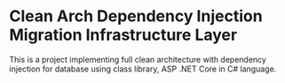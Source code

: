 # Clean Arch Dependency Injection Migration Infrastructure Layer

This is a project implementing full clean architecture with dependency injection for database using class library, ASP .NET Core in C# language.
